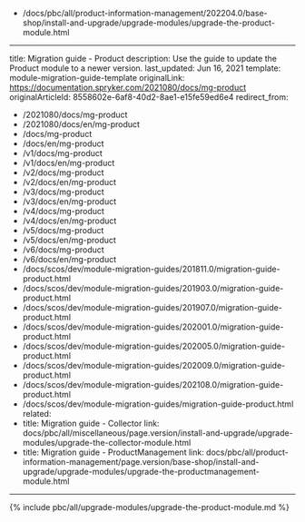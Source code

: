   - /docs/pbc/all/product-information-management/202204.0/base-shop/install-and-upgrade/upgrade-modules/upgrade-the-product-module.html
---
title: Migration guide - Product
description: Use the guide to update the Product module to a newer version.
last_updated: Jun 16, 2021
template: module-migration-guide-template
originalLink: https://documentation.spryker.com/2021080/docs/mg-product
originalArticleId: 8558602e-6af8-40d2-8ae1-e15fe59ed6e4
redirect_from:
  - /2021080/docs/mg-product
  - /2021080/docs/en/mg-product
  - /docs/mg-product
  - /docs/en/mg-product
  - /v1/docs/mg-product
  - /v1/docs/en/mg-product
  - /v2/docs/mg-product
  - /v2/docs/en/mg-product
  - /v3/docs/mg-product
  - /v3/docs/en/mg-product
  - /v4/docs/mg-product
  - /v4/docs/en/mg-product
  - /v5/docs/mg-product
  - /v5/docs/en/mg-product
  - /v6/docs/mg-product
  - /v6/docs/en/mg-product
  - /docs/scos/dev/module-migration-guides/201811.0/migration-guide-product.html
  - /docs/scos/dev/module-migration-guides/201903.0/migration-guide-product.html
  - /docs/scos/dev/module-migration-guides/201907.0/migration-guide-product.html
  - /docs/scos/dev/module-migration-guides/202001.0/migration-guide-product.html
  - /docs/scos/dev/module-migration-guides/202005.0/migration-guide-product.html
  - /docs/scos/dev/module-migration-guides/202009.0/migration-guide-product.html
  - /docs/scos/dev/module-migration-guides/202108.0/migration-guide-product.html
  - /docs/scos/dev/module-migration-guides/migration-guide-product.html
related:
  - title: Migration guide - Collector
    link: docs/pbc/all/miscellaneous/page.version/install-and-upgrade/upgrade-modules/upgrade-the-collector-module.html
  - title: Migration guide - ProductManagement
    link: docs/pbc/all/product-information-management/page.version/base-shop/install-and-upgrade/upgrade-modules/upgrade-the-productmanagement-module.html
---

{% include pbc/all/upgrade-modules/upgrade-the-product-module.md %} <!-- To edit, see /_includes/pbc/all/upgrade-modules/upgrade-the-product-module.md -->
